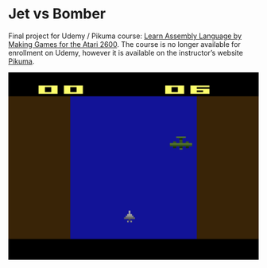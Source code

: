 # Jet vs Bomber
Final project for Udemy / Pikuma course: [Learn Assembly Language by Making Games for the Atari 2600](https://www.udemy.com/certificate/UC-3caa9f73-33e6-4dba-8724-6d7a6a758c64/). The course is no longer available for enrollment on Udemy, however it is available on the instructor’s website [Pikuma](https://pikuma.com/courses/learn-assembly-language-programming-atari-2600-games). 

![Screenshot of Jet vs Bomber game](Screenshot.png)
